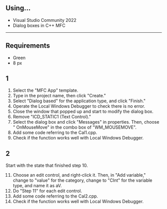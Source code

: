 ## Using...
- Visual Studio Community 2022
- Dialog boxes in C++ MFC



-------
## Requirements
- Green
- 8 px

## 1
1. Select the "MFC App" template.
2. Type in the project name, then click "Create."
3. Select "Dialog based" for the application type, and click "Finish."
4. Operate the Local Windows Debugger to check there is no error.
5. Close the window that popped up and start to modify the dialog box.
6. Remove "ICD_STATIC1 (Text Control)."
7. Select the dialog box and click "Messages" in properties. Then, choose "<Add> OnMouseMove" in the combo box of "WM_MOUSEMOVE".
8. Add some code referring to the Cal1.cpp.
9. Check if the function works well with Local Windows Debugger.

## 2
Start with the state that finished step 10.
<ol start="11">
  <li>Choose an edit control, and right-click it. Then, in "Add variable," change to "value" for the category, change to "CInt" for the variable type, and name it as aV.</li>
  <li>Do "Step 11" for each edit control.</li> 
  <li>Add some code referring to the Cal2.cpp.</li>
  <li>Check if the function works well with Local Windows Debugger.</li>
</ol>
